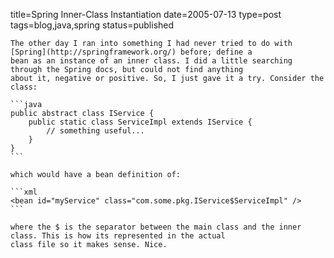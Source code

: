 title=Spring Inner-Class Instantiation
date=2005-07-13
type=post
tags=blog,java,spring
status=published
~~~~~~
The other day I ran into something I had never tried to do with [Spring](http://springframework.org/) before; define a
bean as an instance of an inner class. I did a little searching through the Spring docs, but could not find anything
about it, negative or positive. So, I just gave it a try. Consider the class:

```java
public abstract class IService {
    public static class ServiceImpl extends IService {
        // something useful...
    }
}
```

which would have a bean definition of:

```xml
<bean id="myService" class="com.some.pkg.IService$ServiceImpl" />
```

where the $ is the separator between the main class and the inner class. This is how its represented in the actual
class file so it makes sense. Nice.
